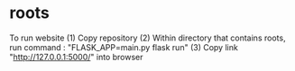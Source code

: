 # roots
To run website
(1) Copy repository 
(2) Within directory that contains roots, run command : "FLASK_APP=main.py flask run"
(3) Copy link "http://127.0.0.1:5000/" into browser
